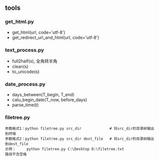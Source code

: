 ## tools

### get_html.py
* get_html(url, code='utf-8')
* get_redirect_url_and_html(url, code='utf-8')

### text_process.py
* full2half(s), 全角转半角
* clean(s)
* to_unicode(s)

### date_process.py
* days_between(T_begin, T_end)
* calu_begin_date(T_now, before_days)
* parse_time(t)

### filetree.py
```
参数格式1：python filetree.py src_dir             # 将src_dir的目录树输出到终端
参数格式2：python filetree.py src_dir dest_file   # 将src_dir的目录树输出到dest_file
示例：     python filetree.py C:\Desktop D:\filetree.txt
路径不含空格
```